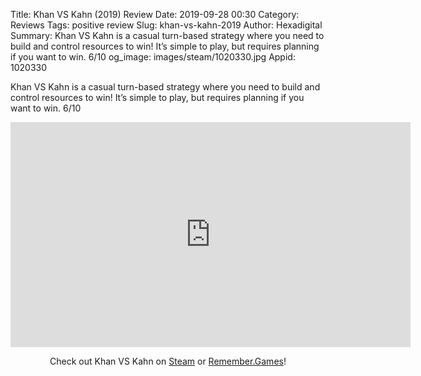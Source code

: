 Title: Khan VS Kahn (2019) Review
Date: 2019-09-28 00:30
Category: Reviews
Tags: positive review
Slug: khan-vs-kahn-2019
Author: Hexadigital
Summary: Khan VS Kahn is a casual turn-based strategy where you need to build and control resources to win! It’s simple to play, but requires planning if you want to win. 6/10
og_image: images/steam/1020330.jpg
Appid: 1020330

Khan VS Kahn is a casual turn-based strategy where you need to build and control resources to win! It’s simple to play, but requires planning if you want to win. 6/10

<center><iframe src="https://www.youtube.com/embed/Z2XaArkXFkU?feature=oembed" allow="accelerometer; autoplay; encrypted-media; gyroscope; picture-in-picture" width="640" height="360" frameborder="0"></iframe>

Check out Khan VS Kahn on [Steam](https://store.steampowered.com/app/1020330/?curator_clanid=34633900) or [Remember.Games](https://remember.games/game/2580/)!</center>
